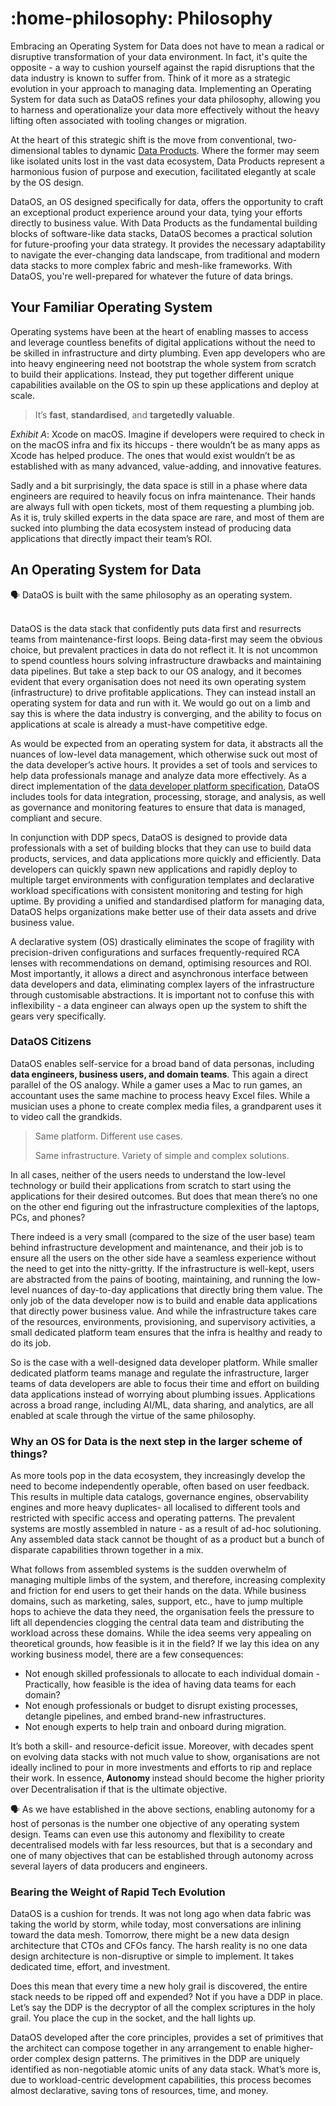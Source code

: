 
# :home-philosophy: Philosophy

Embracing an Operating System for Data does not have to mean a radical or disruptive transformation of your data environment. In fact, it's quite the opposite - a way to cushion yourself against the rapid disruptions that the data industry is known to suffer from. Think of it more as a strategic evolution in your approach to managing data. Implementing an Operating System for data such as DataOS refines your data philosophy, allowing you to harness and operationalize your data more effectively without the heavy lifting often associated with tooling changes or migration.

At the heart of this strategic shift is the move from conventional, two-dimensional tables to dynamic [Data Products](https://datadeveloperplatform.org/what_is_data_developer_platform/#what-is-a-data-product). Where the former may seem like isolated units lost in the vast data ecosystem, Data Products represent a harmonious fusion of purpose and execution, facilitated elegantly at scale by the OS design.

DataOS, an OS designed specifically for data, offers the opportunity to craft an exceptional product experience around your data, tying your efforts directly to business value. With Data Products as the fundamental building blocks of software-like data stacks, DataOS becomes a practical solution for future-proofing your data strategy. It provides the necessary adaptability to navigate the ever-changing data landscape, from traditional and modern data stacks to more complex fabric and mesh-like frameworks. With DataOS, you're well-prepared for whatever the future of data brings.



## Your Familiar Operating System

Operating systems have been at the heart of enabling masses to access and leverage countless benefits of digital applications without the need to be skilled in infrastructure and dirty plumbing. Even app developers who are into heavy engineering need not bootstrap the whole system from scratch to build their applications. Instead, they put together different unique capabilities available on the OS to spin up these applications and deploy at scale.

> It’s **fast**, **standardised**, and **targetedly valuable**.
> 

*Exhibit A*: Xcode on macOS. Imagine if developers were required to check in on the macOS infra and fix its hiccups - there wouldn’t be as many apps as Xcode has helped produce. The ones that would exist wouldn’t be as established with as many advanced, value-adding, and innovative features.

Sadly and a bit surprisingly, the data space is still in a phase where data engineers are required to heavily focus on infra maintenance. Their hands are always full with open tickets, most of them requesting a plumbing job. As it is, truly skilled experts in the data space are rare, and most of them are sucked into plumbing the data ecosystem instead of producing data applications that directly impact their team’s ROI.
## An Operating System for Data

<aside class="callout">
🗣️ DataOS is built with the same philosophy as an operating system.
</aside>
<br/>

DataOS is the data stack that confidently puts data first and resurrects teams from maintenance-first loops. Being data-first may seem the obvious choice, but prevalent practices in data do not reflect it. It is not uncommon to spend countless hours solving infrastructure drawbacks and maintaining data pipelines. But take a step back to our OS analogy, and it becomes evident that every organisation does not need its own operating system (infrastructure) to drive profitable applications. They can instead install an operating system for data and run with it. We would go out on a limb and say this is where the data industry is converging, and the ability to focus on applications at scale is already a must-have competitive edge.

As would be expected from an operating system for data, it abstracts all the nuances of low-level data management, which otherwise suck out most of the data developer’s active hours. It provides a set of tools and services to help data professionals manage and analyze data more effectively. As a direct implementation of the [data developer platform specification](http://datadeveloperplatform.org), DataOS includes tools for data integration, processing, storage, and analysis, as well as governance and monitoring features to ensure that data is managed, compliant and secure. 

In conjunction with DDP specs, DataOS is designed to provide data professionals with a set of building blocks that they can use to build data products, services, and data applications more quickly and efficiently. Data developers can quickly spawn new applications and rapidly deploy to multiple target environments with configuration templates and declarative workload specifications with consistent monitoring and testing for high uptime. By providing a unified and standardised platform for managing data, DataOS helps organizations make better use of their data assets and drive business value.

A declarative system (OS) drastically eliminates the scope of fragility with precision-driven configurations and surfaces frequently-required RCA lenses with recommendations on demand, optimising resources and ROI. Most importantly, it allows a direct and asynchronous interface between data developers and data, eliminating complex layers of the infrastructure through customisable abstractions. It is important not to confuse this with inflexibility - a data engineer can always open up the system to shift the gears very specifically.
### DataOS Citizens

DataOS enables self-service for a broad band of data personas, including **data engineers, business users, and domain teams**. This again a direct parallel of the OS analogy. While a gamer uses a Mac to run games, an accountant uses the same machine to process heavy Excel files. While a musician uses a phone to create complex media files, a grandparent uses it to video call the grandkids.

> Same platform. Different use cases.
> 
> 
> Same infrastructure. Variety of simple and complex solutions.
> 

In all cases, neither of the users needs to understand the low-level technology or build their applications from scratch to start using the applications for their desired outcomes. But does that mean there’s no one on the other end figuring out the infrastructure complexities of the laptops, PCs, and phones?

There indeed is a very small (compared to the size of the user base) team behind infrastructure development and maintenance, and their job is to ensure all the users on the other side have a seamless experience without the need to get into the nitty-gritty. If the infrastructure is well-kept, users are abstracted from the pains of booting, maintaining, and running the low-level nuances of day-to-day applications that directly bring them value. The only job of the data developer now is to build and enable data applications that directly power business value. And while the infrastructure takes care of the resources, environments, provisioning, and supervisory activities, a small dedicated platform team ensures that the infra is healthy and ready to do its job.

So is the case with a well-designed data developer platform. While smaller dedicated platform teams manage and regulate the infrastructure, larger teams of data developers are able to focus their time and effort on building data applications instead of worrying about plumbing issues. Applications across a broad range, including AI/ML, data sharing, and analytics, are all enabled at scale through the virtue of the same philosophy.
### Why an OS for Data is the next step in the larger scheme of things?

As more tools pop in the data ecosystem, they increasingly develop the need to become independently operable, often based on user feedback. This results in multiple data catalogs, governance engines, observability engines and more heavy duplicates- all localised to different tools and restricted with specific access and operating patterns. The prevalent systems are mostly assembled in nature - as a result of ad-hoc solutioning. Any assembled data stack cannot be thought of as a product but a bunch of disparate capabilities thrown together in a mix.

What follows from assembled systems is the sudden overwhelm of managing multiple limbs of the system, and therefore, increasing complexity and friction for end users to get their hands on the data. While business domains, such as marketing, sales, support, etc., have to jump multiple hops to achieve the data they need, the organisation feels the pressure to lift all dependencies clogging the central data team and distributing the workload across these domains. While the idea seems very appealing on theoretical grounds, how feasible is it in the field? If we lay this idea on any working business model, there are a few consequences:

- Not enough skilled professionals to allocate to each individual domain - Practically, how feasible is the idea of having data teams for each domain?
- Not enough professionals or budget to disrupt existing processes, detangle pipelines, and embed brand-new infrastructures.
- Not enough experts to help train and onboard during migration.

It’s both a skill- and resource-deficit issue. Moreover, with decades spent on evolving data stacks with not much value to show, organisations are not ideally inclined to pour in more investments and efforts to rip and replace their work. In essence, 𝐀𝐮𝐭𝐨𝐧𝐨𝐦𝐲 instead should become the higher priority over Decentralisation if that is the ultimate objective.

<aside class="callout">
🗣️ As we have established in the above sections, enabling autonomy for a host of personas is the number one objective of any operating system design. Teams can even use this autonomy and flexibility to create decentralised models with far less resources, but that is a secondary and one of many objectives that can be established through autonomy across several layers of data producers and engineers.
</aside>

### Bearing the Weight of Rapid Tech Evolution

DataOS is a cushion for trends. It was not long ago when data fabric was taking the world by storm, while today, most conversations are inlining toward the data mesh. Tomorrow, there might be a new data design architecture that CTOs and CFOs fancy. The harsh reality is no one data design architecture is non-disruptive or simple to implement. It takes dedicated time, effort, and investment.

Does this mean that every time a new holy grail is discovered, the entire stack needs to be ripped off and expended? Not if you have a DDP in place. Let’s say the DDP is the decryptor of all the complex scriptures in the holy grail. You place the cup in the socket, and the hall lights up.

DataOS developed after the core principles, provides a set of primitives that the architect can compose together in any arrangement to enable higher-order complex design patterns. The primitives in the DDP are uniquely identified as non-negotiable atomic units of any data stack. What’s more is, due to workload-centric development capabilities, this process becomes almost declarative, saving tons of resources, time, and money.
